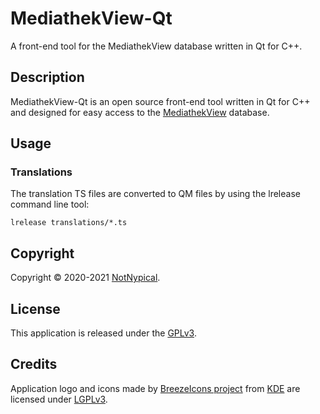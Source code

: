 
# MediathekView-Qt

A front-end tool for the MediathekView database written in Qt for C++.


## Description

MediathekView-Qt is an open source front-end tool written in Qt for C++ and designed for easy access to the [MediathekView](https://mediathekview.de) database.


## Usage


### Translations

The translation TS files are converted to QM files by using the lrelease command line tool:  

```lrelease translations/*.ts```  


## Copyright

Copyright &copy; 2020-2021 [NotNypical](https://notnypical.github.io).


## License

This application is released under the [GPLv3](https://www.gnu.org/licenses/gpl-3.0.en.html).


## Credits

Application logo and icons made by [BreezeIcons project](https://api.kde.org/frameworks/breeze-icons/html/index.html) from [KDE](https://kde.org)
are licensed under [LGPLv3](https://www.gnu.org/licenses/lgpl-3.0.en.html).
